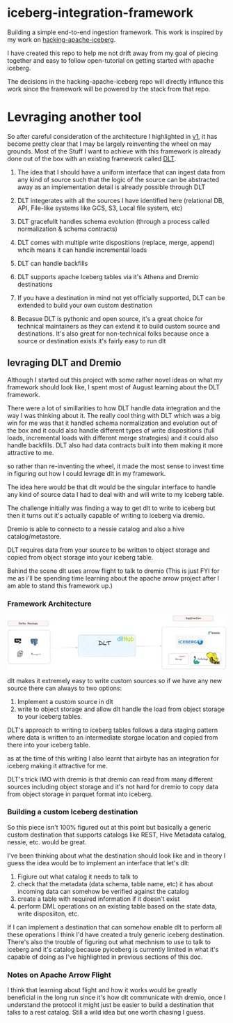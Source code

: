 # iceberg-integration-framework

Building a simple end-to-end ingestion framework. This work is inspired by my work on [hacking-apache-iceberg](https://github.com/JesuFemi-O/hacking-apache-iceberg). 

I have created this repo to help me not drift away from my goal of piecing together and easy to follow open-tutorial on getting started with apache iceberg. 

The decisions in the hacking-apache-iceberg repo will directly influnce this work since the framework will be powered by the stack from that repo.

# Levraging another tool

So after careful consideration of the architecture I highlighted in [v1](./src/src_v1/), it has become pretty clear that I may be largely reinventing the wheel on may grounds. Most of the Stuff I want to achieve with this framework is already done out of the box with an existing framework called [DLT](https://dlthub.com/).

1. The idea that I should have a uniform interface that can ingest data from any kind of source such that the logic of the source can be abstracted away as an implementation detail is already possible through DLT

2. DLT integerates with all the sources I have identified here (relational DB, API, File-like systems like GCS, S3, Local file system, etc)

3. DLT gracefullt handles schema evolution (through a process called normalization & schema contracts)

4. DLT comes with multiple write dispositions (replace, merge, append) whcih means it can handle incremental loads

5. DLT can handle backfills

6. DLT supports apache Iceberg tables via it's Athena and Dremio destinations

7. If you have a destination in mind not yet officially supported, DLT can be extended to build your own custom destination

8. Becasue DLT is pythonic and open source, it's a great choice for technical maintainers as they can extend it to build custom source and destinations. It's also great for non-technical folks because once a source or destination exists it's fairly easy to run dlt


## levraging DLT and Dremio

Although I started out this project with some rather novel ideas on what my framework should look like, I spent most of August learning about the DLT framework.

There were a lot of simillarities to how DLT handle data integration and the way I was thinking about it. The really cool thing with DLT which was a big win for me was that it handled schema normalization and evolution out of the box and it could also handle different types of write dispositions (full loads, incremental loads with different merge strategies) and it could also handle backfills. DLT also had data contracts built into them making it more attractive to me.

so rather than re-inventing the wheel, it made the most sense to invest time in figuring out how I could levrage dlt in my framework.

The idea here would be that dlt would be the singular interface to handle any kind of source data I had to deal with and will write to my iceberg table.

The challenge initially was finding a way to get dlt to write to iceberg but then it turns out it's actually capable of writing to iceberg via dremio.

Dremio is able to connecto to a nessie catalog and also a hive catalog/metastore.

DLT requires data from your source to be written to object storage and copied from object storage into your iceberg table.

Behind the scene dlt uses arrow flight to talk to dremio (This is just FYI for me as i'll be spending time learning about the apache arrow project after I am able to stand this framework up.)


### Framework Architecture

![Architecture](./docs/assets/v2-archi.png)

dlt makes it extremely easy to write custom sources so if we have any new source there can always to two options:

1. Implement a custom source in dlt
2. write to object storage and allow dlt handle the load from object storage to your iceberg tables.

DLT's approach to writing to iceberg tables follows a data staging pattern where data is written to an intermediate storgae location and copied from there into your iceberg table.

as at the time of this writing I also learnt that airbyte has an integration for iceberg making it attractive for me.

DLT's trick IMO with dremio is that dremio can read from many different sources including object storage and it's not hard for dremio to copy data from object storage in parquet format into iceberg.


### Building a custom Iceberg destination

So this piece isn't 100% figured out at this point but basically a generic custom destination that supports catalogs like REST, Hive Metadata catalog, nessie, etc. would be great.

I've been thinking about what the destination should look like and in theory I guess the idea would be to implement an interface that let's dlt:

1. Figiure out what catalog it needs to talk to
2. check that the metadata (data schema, table name, etc) it has about incoming data can somehow be verified against the catalog
3. create a table with required information if it doesn't exist
4. perform DML operations on an existing table based on the state data, write disposiiton, etc.

If I can implement a destination that can somehow enable dlt to perform all these operations I think I'd have created a truly generic iceberg destination. There's also the trouble of figuring out what mechnism to use to talk to iceberg and it's catalog because pyiceberg is currently limited in what it's capable of doing as I've highlighted in previous sections of this doc.


### Notes on Apache Arrow Flight

I think that learning about flight and how it works would be greatly beneficial in the long run since it's how dlt communicate with dremio, once I understand the protocol it might just be easier to build a destination that talks to a rest catalog. Still a wild idea but one worth chasing I guess.